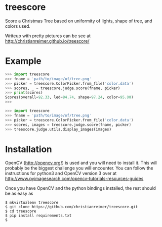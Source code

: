 # treescore
Score a Christmas Tree based on uniformity of lights, shape of tree, and colors used.

Writeup with pretty pictures can be see at
http://christianreimer.github.io/treescore/

# Example

```python
>>> import treescore
>>> fname = 'path/to/image/of/tree.png'
>>> picker = treescore.ColorPicker.from_file('color.data')
>>> scores, _ = treescore.judge.score(fname, picker)
>>> print(scores)
Scores(overall=92.33, led=84.74, shape=97.24, color=95.00)
>>>
```

```python
>>> import treescore
>>> fname = 'path/to/image/of/tree.png'
>>> picker = treescore.ColorPicker.from_file('color.data')
>>> scores, images = treescore.judge.score(fname, picker)
>>> treescore.judge.utils.display_images(images)
```

# Installation

OpenCV (http://opencv.org/) is used and you will need to install it. This will
probably be the biggest challenge you will encounter. You can follow the
instructions for python3 and OpenCV version 3 over at
http://www.pyimagesearch.com/opencv-tutorials-resources-guides

Once you have OpenCV and the python bindings installed, the rest should be as
easy as
```
$ mkvirtualenv treescore
$ git clone https://github.com/christianreimer/treescore.git
$ cd treescore
$ pip install requirements.txt
$
```

